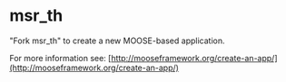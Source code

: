 msr_th
=====

"Fork msr_th" to create a new MOOSE-based application.

For more information see: [http://mooseframework.org/create-an-app/](http://mooseframework.org/create-an-app/)
